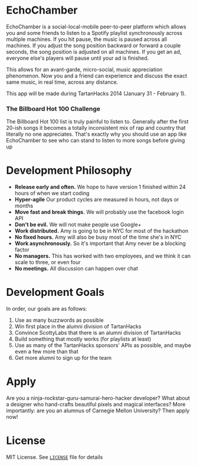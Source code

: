 EchoChamber
===========

EchoChamber is a social-local-mobile peer-to-peer platform which allows you and some friends to listen to a Spotify playlist synchronously across multiple machines.  If you hit pause, the music is paused across all machines.  If you adjust the song position backward or forward a couple seconds, the song position is adjusted on all machines.  If you get an ad, everyone else's players will pause until your ad is finished.

This allows for an avant-garde, micro-social, music appreciation phenomenon.  Now you and a friend can experience and discuss the exact same music, in real time, across any distance.

This app will be made during TartanHacks 2014 (January 31 - February 1).

### The Billboard Hot 100 Challenge

The Billboard Hot 100 list is truly painful to listen to.  Generally after the first 20-ish songs it becomes a totally inconsistent mix of rap and country that literally no one appreciates.  That's exactly why you should use an app like EchoChamber to see who can stand to listen to more songs before giving up

Development Philosophy
======================

* **Release early and often.**  We hope to have version 1 finished within 24 hours of when we start coding
* **Hyper-agile** Our product cycles are measured in hours, not days or months
* **Move fast and break things.** We will probably use the facebook login API
* **Don't be evil.** We will not make people use Google+
* **Work distributed.** Amy is going to be in NYC for most of the hackathon
* **No fixed hours.** Amy will also be busy most of the time she's in NYC
* **Work asynchronously.** So it's important that Amy never be a blocking factor
* **No managers.** This has worked with two employees, and we think it can scale to three, or even four
* **No meetings.** All discussion can happen over chat

Development Goals
=================

In order, our goals are as follows:

1. Use as many buzzwords as possible
2. Win first place in the alumni division of TartanHacks
3. Convince ScottyLabs that there is an alumni division of TartanHacks
4. Build something that mostly works (for playlists at least)
5. Use as many of the TartanHacks sponsors' APIs as possible, and maybe even a few more than that
6. Get more alumni to sign up for the team

Apply
=====

Are you a ninja-rockstar-guru-samurai-hero-hacker developer?  What about a designer who hand-crafts beautiful pixels and magical interfaces?  More importantly: are you an alumnus of Carnegie Mellon University?  Then apply now!

License
=======
MIT License.  See [`LICENSE`](LICENSE) file for details
